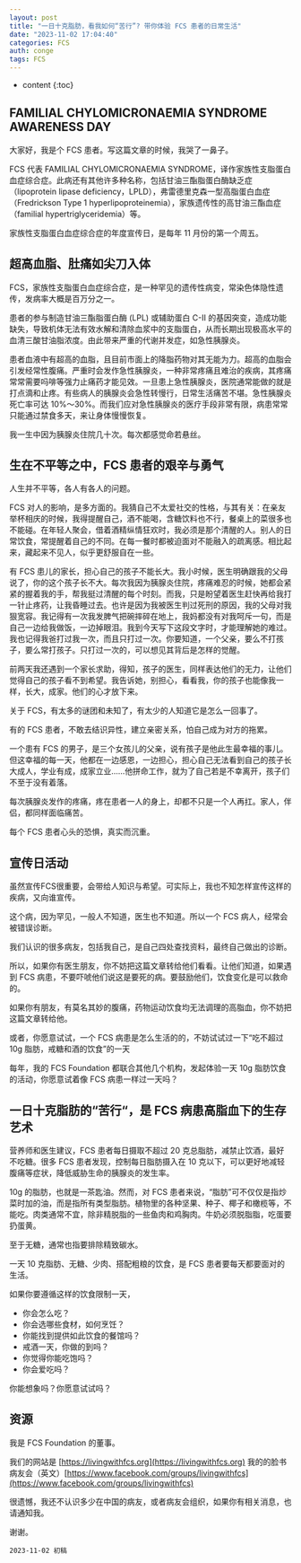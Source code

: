 ```yaml
---
layout: post
title: "一日十克脂肪，看我如何“苦行”? 带你体验 FCS 患者的日常生活"
date: "2023-11-02 17:04:40"
categories: FCS
auth: conge
tags: FCS
---
```

* content
{:toc}

## FAMILIAL CHYLOMICRONAEMIA SYNDROME AWARENESS DAY

大家好，我是个 FCS 患者。写这篇文章的时候，我哭了一鼻子。

FCS 代表 FAMILIAL CHYLOMICRONAEMIA SYNDROME，译作家族性支脂蛋白血症综合症。此病还有其他许多种名称，包括甘油三酯脂蛋白酶缺乏症（lipoprotein lipase deficiency，LPLD），弗雷德里克森一型高脂蛋白血症（Fredrickson Type 1 hyperlipoproteinemia），家族遗传性的高甘油三酯血症（familial hypertriglyceridemia）等。

家族性支脂蛋白血症综合症的年度宣传日，是每年 11 月份的第一个周五。




## 超高血脂、肚痛如尖刀入体

FCS，家族性支脂蛋白血症综合症，是一种罕见的遗传性病变，常染色体隐性遗传，发病率大概是百万分之一。

患者的参与制造甘油三酯脂蛋白酶 (LPL) 或辅助蛋白 C-II 的基因突变，造成功能缺失，导致机体无法有效水解和清除血浆中的支脂蛋白，从而长期出现极高水平的血清三酸甘油脂浓度。由此带来严重的代谢并发症，如急性胰腺炎。

患者血液中有超高的血脂，且目前市面上的降脂药物对其无能为力。超高的血脂会引发经常性腹痛。严重时会发作急性胰腺炎，一种非常疼痛且难治的疾病，其疼痛常常需要吗啡等强力止痛药才能见效。一旦患上急性胰腺炎，医院通常能做的就是打点滴和止疼。有些病人的胰腺炎会急性转慢行，日常生活痛苦不堪。急性胰腺炎死亡率可达 10%～30%。而我们应对急性胰腺炎的医疗手段非常有限，病患常常只能通过禁食多天，来让身体慢慢恢复。

我一生中因为胰腺炎住院几十次。每次都感觉命若悬丝。

## 生在不平等之中，FCS 患者的艰辛与勇气

人生并不平等，各人有各人的问题。

FCS 对人的影响，是多方面的。我猜自己不太爱社交的性格，与其有关：在亲友举杯相庆的时候，我得提醒自己，酒不能喝，含糖饮料也不行，餐桌上的菜很多也不能碰。在年轻人聚会，借着酒精纵情狂欢时，我必须是那个清醒的人。别人的日常饮食，常提醒着自己的不同。在每一餐时都被迫面对不能融入的疏离感。相比起来，藏起来不见人，似乎更舒服自在一些。

有 FCS 患儿的家长，担心自己的孩子不能长大。我小时候，医生明确跟我的父母说了，你的这个孩子长不大。每次我因为胰腺炎住院，疼痛难忍的时候，她都会紧紧的握着我的手，帮我挺过清醒的每个时刻。而我，只是盼望着医生赶快再给我打一针止疼药，让我昏睡过去。也许是因为我被医生判过死刑的原因，我的父母对我狠宽容。我记得有一次我发脾气把碗摔碎在地上，我妈都没有对我呵斥一句，而是自己一边给我做饭，一边掉眼泪。我到今天写下这段文字时，才能理解她的难过。我也记得我爸打过我一次，而且只打过一次。你要知道，一个父亲，要么不打孩子，要么常打孩子。只打过一次的，可以想见其背后是怎样的觉醒。

前两天我还遇到一个家长求助，得知，孩子的医生，同样表达他们的无力，让他们觉得自己的孩子看不到希望。我告诉她，别担心，看看我，你的孩子也能像我一样，长大，成家。他们的心才放下来。

关于 FCS，有太多的谜团和未知了，有太少的人知道它是怎么一回事了。

有的 FCS 患者，不敢去结识异性，建立亲密关系，怕自己成为对方的拖累。

一个患有 FCS 的男子，是三个女孩儿的父亲，说有孩子是他此生最幸福的事儿。但这幸福的每一天，他都在一边感恩，一边担心，担心自己无法看到自己的孩子长大成人，学业有成，成家立业……他拼命工作，就为了自己若是不幸离开，孩子们不至于没有着落。

每次胰腺炎发作的疼痛，疼在患者一人的身上，却都不只是一个人再扛。家人，伴侣，都同样面临痛苦。

每个 FCS 患者心头的恐惧，真实而沉重。

## 宣传日活动

虽然宣传FCS很重要，会带给人知识与希望。可实际上，我也不知怎样宣传这样的疾病，又向谁宣传。

这个病，因为罕见，一般人不知道，医生也不知道。所以一个 FCS 病人，经常会被错误诊断。

我们认识的很多病友，包括我自己，是自己四处查找资料，最终自己做出的诊断。

所以，如果你有医生朋友，你不妨把这篇文章转给他们看看。让他们知道，如果遇到 FCS 病患，不要吓唬他们说这是要死的病。要鼓励他们，饮食变化是可以救命的。

如果你有朋友，有莫名其妙的腹痛，药物运动饮食均无法调理的高脂血，你不妨把这篇文章转给他。

或者，你愿意试试，一个 FCS 病患是怎么生活的的，不妨试试过一下“吃不超过 10g 脂肪，戒糖和酒的饮食”的一天

每年，我的 FCS Foundation 都联合其他几个机构，发起体验一天 10g 脂肪饮食的活动，你愿意试着像 FCS 病患一样过一天吗？

## 一日十克脂肪的“苦行“，是 FCS 病患高脂血下的生存艺术

营养师和医生建议，FCS 患者每日摄取不超过 20 克总脂肪，减禁止饮酒，最好不吃糖。很多 FCS 患者发现，控制每日脂肪摄入在 10 克以下，可以更好地减轻腹痛等症状，降低威胁生命的胰腺炎的发生率。

10g 的脂肪，也就是一茶匙油。然而，对 FCS 患者来说，“脂肪”可不仅仅是指炒菜时加的油，而是指所有类型脂肪。植物里的各种坚果、种子、椰子和橄榄等，不能吃。肉类通常不宜，除非精脱脂的一些鱼肉和鸡胸肉。牛奶必须脱脂脂，吃蛋要扔蛋黄。

至于无糖，通常也指要排除精致碳水。

一天 10 克脂肪、无糖、少肉、搭配粗粮的饮食，是 FCS 患者要每天都要面对的生活。

如果你要遵循这样的饮食限制一天，

* 你会怎么吃？
* 你会选哪些食材，如何烹饪？
* 你能找到提供如此饮食的餐馆吗？
* 戒酒一天，你做的到吗？
* 你觉得你能吃饱吗？
* 你会爱吃吗？

你能想象吗？你愿意试试吗？

## 资源

我是 FCS Foundation 的董事。

我们的网站是 [https://livingwithfcs.org](https://livingwithfcs.org)
我的的脸书病友会（英文）[https://www.facebook.com/groups/livingwithfcs](https://www.facebook.com/groups/livingwithfcs)

很遗憾，我还不认识多少在中国的病友，或者病友会组织，如果你有相关消息，也请通知我。

谢谢。

```
2023-11-02 初稿
```
